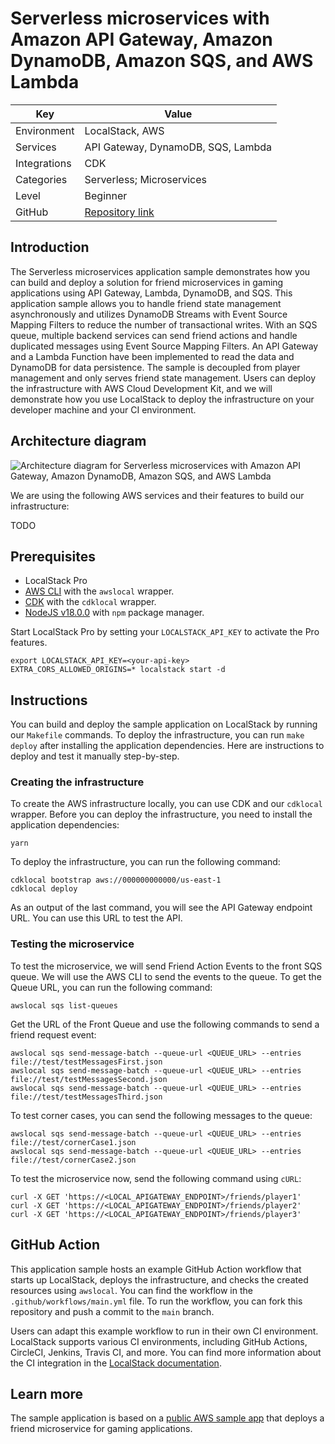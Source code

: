 # Serverless microservices with Amazon API Gateway, Amazon DynamoDB, Amazon SQS, and AWS Lambda

| Key          | Value                                                                                                |
| ------------ | ---------------------------------------------------------------------------------------------------- |
| Environment  | LocalStack, AWS                                                                                      |
| Services     | API Gateway, DynamoDB, SQS, Lambda                                                                   |
| Integrations | CDK                                                                                                  |
| Categories   | Serverless; Microservices                                                                            |
| Level        | Beginner                                                                                             |
| GitHub       | [Repository link](https://github.com/localstack/microservices-apigateway-lambda-dynamodb-sqs-sample) |

## Introduction

The Serverless microservices application sample demonstrates how you can build and deploy a solution for friend microservices in gaming applications using API Gateway, Lambda, DynamoDB, and SQS. This application sample allows you to handle friend state management asynchronously and utilizes DynamoDB Streams with Event Source Mapping Filters to reduce the number of transactional writes. With an SQS queue, multiple backend services can send friend actions and handle duplicated messages using Event Source Mapping Filters. An API Gateway and a Lambda Function have been implemented to read the data and DynamoDB for data persistence. The sample is decoupled from player management and only serves friend state management. Users can deploy the infrastructure with AWS Cloud Development Kit, and we will demonstrate how you use LocalStack to deploy the infrastructure on your developer machine and your CI environment.

## Architecture diagram

![Architecture diagram for Serverless microservices with Amazon API Gateway, Amazon DynamoDB, Amazon SQS, and AWS Lambda](images/microservices-apigateway-lambda-dynamodb-sqs-sample-architecture.png)

We are using the following AWS services and their features to build our infrastructure:

TODO

## Prerequisites

- LocalStack Pro
- [AWS CLI](https://docs.localstack.cloud/user-guide/integrations/aws-cli/) with the `awslocal` wrapper.
- [CDK](https://docs.localstack.cloud/user-guide/integrations/aws-cdk/) with the `cdklocal` wrapper.
- [NodeJS v18.0.0](https://nodejs.org/en/download/) with `npm` package manager.

Start LocalStack Pro by setting your `LOCALSTACK_API_KEY` to activate the Pro features.

```shell
export LOCALSTACK_API_KEY=<your-api-key>
EXTRA_CORS_ALLOWED_ORIGINS=* localstack start -d
```

## Instructions

You can build and deploy the sample application on LocalStack by running our `Makefile` commands. To deploy the infrastructure, you can run `make deploy` after installing the application dependencies. Here are instructions to deploy and test it manually step-by-step.

### Creating the infrastructure

To create the AWS infrastructure locally, you can use CDK and our `cdklocal` wrapper. Before you can deploy the infrastructure, you need to install the application dependencies:

```shell
yarn
```

To deploy the infrastructure, you can run the following command:

```shell
cdklocal bootstrap aws://000000000000/us-east-1
cdklocal deploy
```

As an output of the last command, you will see the API Gateway endpoint URL. You can use this URL to test the API.

### Testing the microservice

To test the microservice, we will send Friend Action Events to the front SQS queue. We will use the AWS CLI to send the events to the queue. To get the Queue URL, you can run the following command:

```shell
awslocal sqs list-queues
```

Get the URL of the Front Queue and use the following commands to send a friend request event:

```shell
awslocal sqs send-message-batch --queue-url <QUEUE_URL> --entries file://test/testMessagesFirst.json
awslocal sqs send-message-batch --queue-url <QUEUE_URL> --entries file://test/testMessagesSecond.json
awslocal sqs send-message-batch --queue-url <QUEUE_URL> --entries file://test/testMessagesThird.json
```

To test corner cases, you can send the following messages to the queue:

```shell
awslocal sqs send-message-batch --queue-url <QUEUE_URL> --entries file://test/cornerCase1.json
awslocal sqs send-message-batch --queue-url <QUEUE_URL> --entries file://test/cornerCase2.json
```

To test the microservice now, send the following command using `cURL`:

```shell
curl -X GET 'https://<LOCAL_APIGATEWAY_ENDPOINT>/friends/player1'
curl -X GET 'https://<LOCAL_APIGATEWAY_ENDPOINT>/friends/player2'
curl -X GET 'https://<LOCAL_APIGATEWAY_ENDPOINT>/friends/player3'
```

## GitHub Action

This application sample hosts an example GitHub Action workflow that starts up LocalStack, deploys the infrastructure, and checks the created resources using  `awslocal`. You can find the workflow in the  `.github/workflows/main.yml`  file. To run the workflow, you can fork this repository and push a commit to the  `main`  branch.

Users can adapt this example workflow to run in their own CI environment. LocalStack supports various CI environments, including GitHub Actions, CircleCI, Jenkins, Travis CI, and more. You can find more information about the CI integration in the  [LocalStack documentation](https://docs.localstack.cloud/user-guide/ci/).

## Learn more

The sample application is based on a [public AWS sample app](https://github.com/aws-samples/friend-microservices) that deploys a friend microservice for gaming applications.
